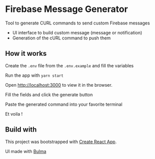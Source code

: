 # Firebase Message Generator

Tool to generate CURL commands to send custom Firebase messages

- UI interface to build custom message (message or notification)
- Generation of the cURL command to push them

## How it works

Create the `.env` file from the `.env.example` and fill the variables

Run the app with `yarn start`

Open [http://localhost:3000](http://localhost:3000) to view it in the browser.

Fill the fields and click the generate button

Paste the generated command into your favorite terminal

Et voila !

## Build with

This project was bootstrapped with [Create React App](https://github.com/facebook/create-react-app).

UI made with [Bulma](https://bulma.io)
